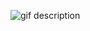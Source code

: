 <!--begin team ponies-->

<!--end team ponies-->
<!--begin team bunnies-->

<!--end team bunnies-->
<!--begin team tigers-->
![gif description](http://37.media.tumblr.com/tumblr_m9skqxFbps1rxfqqzo2_400.gif)
<!--end team tigers-->
<!--begin team alpacas-->

<!--end team alpacas-->
<!--begin team ducks-->

<!--end team ducks-->
